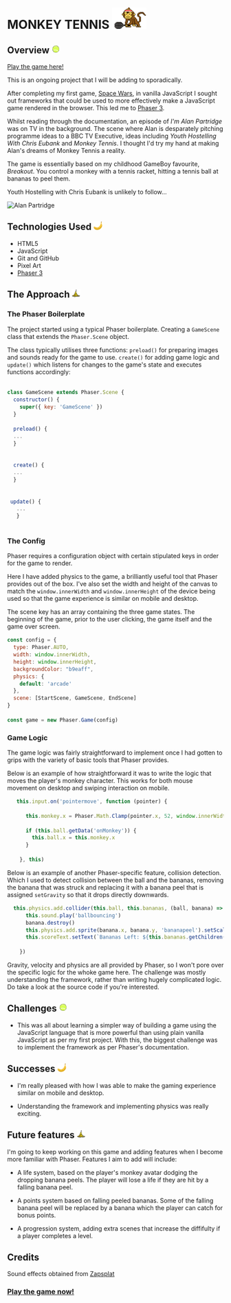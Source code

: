 # MONKEY TENNIS <img src= assets/TennisMonkey.png height=50 width=80 />


## Overview <img src= assets/tennisball.png height=20 width=20 />

[Play the game here!](https://mjadair.github.io/Monkey-Tennis/)

This is an ongoing project that I will be adding to sporadically. 

After completing my first game, [Space Wars]((https://mjadair.github.io/Space-Wars/) ), in vanilla JavaScript I sought out frameworks that could be used to more effectively make a JavaScript game rendered in the browser. This led me to [Phaser 3](https://phaser.io/). 

Whilst reading through the documentation, an episode of _I'm Alan Partridge_ was on TV in the background. The scene where Alan is desparately pitching programme ideas to a BBC TV Executive, ideas including _Youth Hostelling With Chris Eubank_ and _Monkey Tennis_. I thought I'd try my hand at making Alan's dreams of Monkey Tennis a reality. 

The game is essentially based on my childhood GameBoy favourite, _Breakout_. You control a monkey with a tennis racket, hitting a tennis ball at bananas to peel them. 

Youth Hostelling with Chris Eubank is unlikely to follow...

![Alan Partridge](https://media.giphy.com/media/PYEGoZXABBMuk/giphy.gif)

## Technologies Used <img src= assets/fruit_banana.png height=20 width=20 />

- HTML5
- JavaScript
- Git and GitHub
- Pixel Art
- [Phaser 3](https://phaser.io/)

## The Approach <img src= assets/banana_peel.png height=20 width=20 />

### The Phaser Boilerplate

The project started using a typical Phaser boilerplate. Creating a `GameScene` class that extends the `Phaser.Scene` object. 

The class typically utilises three functions: `preload()` for preparing images and sounds ready for the game to use. `create()` for adding game logic and `update()` which listens for changes to the game's state and executes functions accordingly:

```js

class GameScene extends Phaser.Scene {
  constructor() {
    super({ key: 'GameScene' })
  }
  
  preload() {
  ...
  }
  
  
  create() {
  ... 
  }
  
  
 update() {
   ...
   }
   
```

### The Config

Phaser requires a configuration object with certain stipulated keys in order for the game to render.

Here I have added physics to the game, a brilliantly useful tool that Phaser provides out of the box. I've also set the width and height of the canvas to match the `window.innerWidth` and `window.innerHeight` of the device being used so that the game experience is similar on mobile and desktop. 

The scene key has an array containing the three game states. The beginning of the game, prior to the user clicking, the game itself and the game over screen.

```js
const config = {
  type: Phaser.AUTO,
  width: window.innerWidth,
  height: window.innerHeight,
  backgroundColor: "b9eaff",
  physics: {
    default: 'arcade'
  },
  scene: [StartScene, GameScene, EndScene]
}

const game = new Phaser.Game(config)

``` 


### Game Logic

The game logic was fairly straightforward to implement once I had gotten to grips with the variety of basic tools that Phaser provides. 

Below is an example of how straightforward it was to write the logic that moves the player's monkey character. This works for both mouse movement on desktop and swiping interaction on mobile.

```js
   this.input.on('pointermove', function (pointer) {

      this.monkey.x = Phaser.Math.Clamp(pointer.x, 52, window.innerWidth)

      if (this.ball.getData('onMonkey')) {
        this.ball.x = this.monkey.x
      }

    }, this)
```

Below is an example of another Phaser-specific feature, collision detection. Which I used to detect collision between the ball and the bananas, removing the banana that was struck and replacing it with a banana peel that is assigned `setGravity` so that it drops directly downwards.

```js
  this.physics.add.collider(this.ball, this.bananas, (ball, banana) => {
      this.sound.play('ballbouncing')
      banana.destroy()
      this.physics.add.sprite(banana.x, banana.y, 'bananapeel').setScale(.05).setGravity(0, 400)
      this.scoreText.setText(`Bananas Left: ${this.bananas.getChildren().length}`)

    })
```


Gravity, velocity and physics are all provided by Phaser, so I won't pore over the specific logic for the whoke game here. The challenge was mostly understanding the framework, rather than writing hugely complicated logic. Do take a look at the source code if you're interested. 


## Challenges <img src= assets/tennisball.png height=20 width=20 />
- This was all about learning a simpler way of building a game using the JavaScript language that is more powerful than using plain vanilla JavaScript as per my first project. With this, the biggest challenge was to implement the framework as per Phaser's documentation. 



## Successes <img src= assets/fruit_banana.png height=20 width=20 />

- I'm really pleased with how I was able to make the gaming experience similar on mobile and desktop.

- Understanding the framework and implementing physics was really exciting. 



## Future features <img src= assets/banana_peel.png height=20 width=20 />

I'm going to keep working on this game and adding features when I become more familiar with Phaser. Features I aim to add will include:

- A life system, based on the player's monkey avatar dodging the dropping banana peels. The player will lose a life if they are hit by a falling banana peel.

- A points system based on falling peeled bananas. Some of the falling banana peel will be replaced by a banana which the player can catch for bonus points. 

- A progression system, adding extra scenes that increase the diffifulty if a player completes a level. 


## Credits

Sound effects obtained from [Zapsplat](https://www.zapsplat.com)






### [Play the game now!](https://mjadair.github.io/Monkey-Tennis/)



